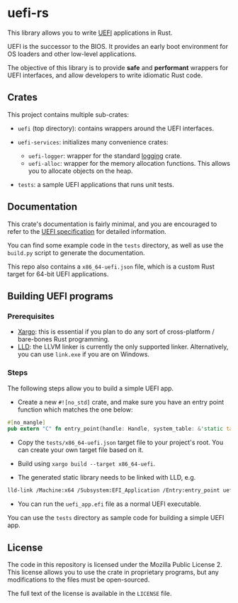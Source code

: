 # uefi-rs

This library allows you to write [UEFI][uefi] applications in Rust.

UEFI is the successor to the BIOS. It provides an early boot environment for OS loaders
and other low-level applications.

The objective of this library is to provide **safe** and **performant** wrappers for UEFI
interfaces, and allow developers to write idiomatic Rust code.

[uefi]: https://en.wikipedia.org/wiki/Unified_Extensible_Firmware_Interface

## Crates

This project contains multiple sub-crates:

- `uefi` (top directory): contains wrappers around the UEFI interfaces.

- `uefi-services`: initializes many convenience crates:
  - `uefi-logger`: wrapper for the standard [logging](https://github.com/rust-lang-nursery/log) crate.
  - `uefi-alloc`: wrapper for the memory allocation functions. This allows you to allocate objects on the heap.

- `tests`: a sample UEFI applications that runs unit tests.

## Documentation

This crate's documentation is fairly minimal, and you are encouraged to refer to
the [UEFI specification][spec] for detailed information.

You can find some example code in the `tests` directory,
as well as use the `build.py` script to generate the documentation.

This repo also contains a `x86_64-uefi.json` file, which is
a custom Rust target for 64-bit UEFI applications.

[spec]: http://www.uefi.org/specifications

## Building UEFI programs

### Prerequisites

- [Xargo](https://github.com/japaric/xargo): this is essential if you plan to do any sort of cross-platform / bare-bones Rust programming.
- [LLD](https://lld.llvm.org/): the LLVM linker is currently the only supported linker.
  Alternatively, you can use `link.exe` if you are on Windows.

### Steps

The following steps allow you to build a simple UEFI app.

- Create a new `#![no_std]` crate, and make sure you have an entry point function which matches the one below:

```rust
#[no_mangle]
pub extern "C" fn entry_point(handle: Handle, system_table: &'static table::SystemTable) -> Status;
```

- Copy the `tests/x86_64-uefi.json` target file to your project's root. You can create your own target file based on it.
- Build using `xargo build --target x86_64-uefi`.

- The generated static library needs to be linked with LLD, e.g.

```sh
lld-link /Machine:x64 /Subsystem:EFI_Application /Entry:entry_point uefi_app.lib /Out:uefi_app.efi
```

- You can run the `uefi_app.efi` file as a normal UEFI executable.

You can use the `tests` directory as sample code for building a simple UEFI app.

## License

The code in this repository is licensed under the Mozilla Public License 2. This license allows you to use the crate in proprietary programs, but any modifications to the files must be open-sourced.

The full text of the license is available in the `LICENSE` file.
